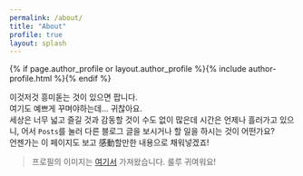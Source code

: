 ```yaml
---
permalink: /about/
title: "About"
profile: true
layout: splash
---
```

{% if page.author_profile or layout.author_profile %}{% include author-profile.html %}{% endif %}

이것저것 흥미돋는 것이 있으면 팝니다.  
여기도 예쁘게 꾸며야하는데... 귀찮아요.  
세상은 너무 넓고 즐길 것과 감동할 것이 수도 없이 많은데 시간은 언제나 흘러가고 있으니, 어서 `Posts`를 눌러 다른 블로그 글을 보시거나 할 일을 하시는 것이 어떤가요?  
언젠가는 이 페이지도 보고 感動할만한 내용으로 채워넣겠죠!
  
>프로필의 이미지는 [여기서](http://www.inven.co.kr/board/lol/2775/83794) 가져왔습니다. 룰루 귀여워요!
